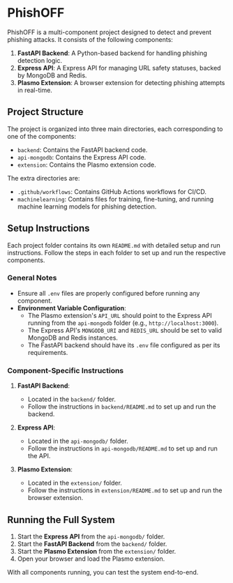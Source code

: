 # PhishOFF

PhishOFF is a multi-component project designed to detect and prevent phishing attacks. It consists of the following components:

1. **FastAPI Backend**: A Python-based backend for handling phishing detection logic.
2. **Express API**: A Express API for managing URL safety statuses, backed by MongoDB and Redis.
3. **Plasmo Extension**: A browser extension for detecting phishing attempts in real-time.

## Project Structure

The project is organized into three main directories, each corresponding to one of the components:

- `backend`: Contains the FastAPI backend code.
- `api-mongodb`: Contains the Express API code.
- `extension`: Contains the Plasmo extension code.

The extra directories are:

- `.github/workflows`: Contains GitHub Actions workflows for CI/CD.
- `machinelearning`: Contains files for training, fine-tuning, and running machine learning models for phishing detection.

## Setup Instructions

Each project folder contains its own `README.md` with detailed setup and run instructions. Follow the steps in each folder to set up and run the respective components.

### General Notes

- Ensure all `.env` files are properly configured before running any component.
- **Environment Variable Configuration**:
  - The Plasmo extension's `API_URL` should point to the Express API running from the `api-mongodb` folder (e.g., `http://localhost:3000`).
  - The Express API's `MONGODB_URI` and `REDIS_URL` should be set to valid MongoDB and Redis instances.
  - The FastAPI backend should have its `.env` file configured as per its requirements.

### Component-Specific Instructions

1. **FastAPI Backend**:

   - Located in the `backend/` folder.
   - Follow the instructions in `backend/README.md` to set up and run the backend.

2. **Express API**:

   - Located in the `api-mongodb/` folder.
   - Follow the instructions in `api-mongodb/README.md` to set up and run the API.

3. **Plasmo Extension**:
   - Located in the `extension/` folder.
   - Follow the instructions in `extension/README.md` to set up and run the browser extension.

## Running the Full System

1. Start the **Express API** from the `api-mongodb/` folder.
2. Start the **FastAPI Backend** from the `backend/` folder.
3. Start the **Plasmo Extension** from the `extension/` folder.
4. Open your browser and load the Plasmo extension.

With all components running, you can test the system end-to-end.
